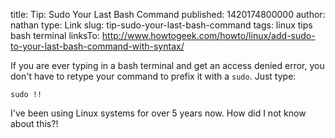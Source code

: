 title: Tip: Sudo Your Last Bash Command
published: 1420174800000
author: nathan
type: Link
slug: tip-sudo-your-last-bash-command
tags: linux
tips
bash
terminal
linksTo: http://www.howtogeek.com/howto/linux/add-sudo-to-your-last-bash-command-with-syntax/


If you are ever typing in a bash terminal and get an access denied error, you don't have to retype your command to prefix it with a `sudo`.  Just type:

    sudo !!

I've been using Linux systems for over 5 years now.  How did I not know about this?!